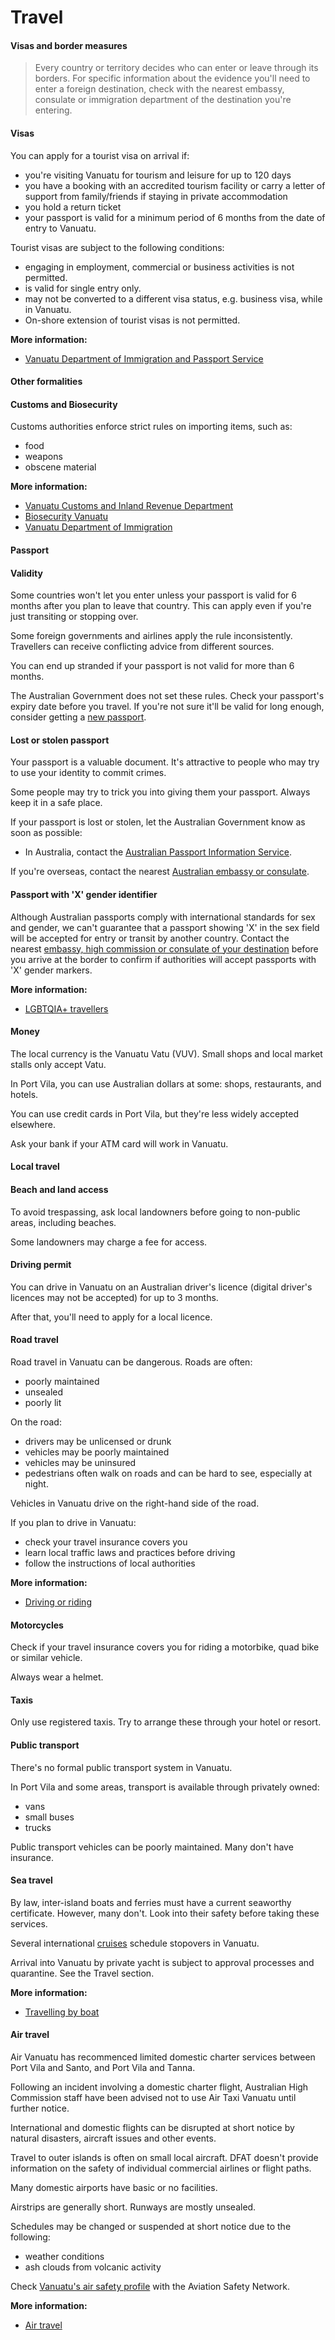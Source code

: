 # Travel

#### Visas and border measures

> Every country or territory decides who can enter or leave through its borders. For specific information about the evidence you'll need to enter a foreign destination, check with the nearest embassy, consulate or immigration department of the destination you're entering.

#### Visas

You can apply for a tourist visa on arrival if:

* you're visiting Vanuatu for tourism and leisure for up to 120 days
* you have a booking with an accredited tourism facility or carry a letter of support from family/friends if staying in private accommodation
* you hold a return ticket
* your passport is valid for a minimum period of 6 months from the date of entry to Vanuatu.

Tourist visas are subject to the following conditions:

* engaging in employment, commercial or business activities is not permitted.
* is valid for single entry only.
* may not be converted to a different visa status, e.g. business visa, while in Vanuatu.
* On-shore extension of tourist visas is not permitted.

**More information:**

* [Vanuatu Department of Immigration and Passport Service](https://immigration.gov.vu/)

#### Other formalities

#### Customs and Biosecurity

Customs authorities enforce strict rules on importing items, such as:

* food
* weapons
* obscene material

**More information:**

* [Vanuatu Customs and Inland Revenue Department](https://customsinlandrevenue.gov.vu/)
* [Biosecurity Vanuatu](https://biosecurity.gov.vu/)
* [Vanuatu Department of Immigration](https://immigration.gov.vu/)

#### Passport

#### Validity

Some countries won't let you enter unless your passport is valid for 6 months after you plan to leave that country. This can apply even if you're just transiting or stopping over.

Some foreign governments and airlines apply the rule inconsistently. Travellers can receive conflicting advice from different sources.

You can end up stranded if your passport is not valid for more than 6 months.

The Australian Government does not set these rules. Check your passport's expiry date before you travel. If you're not sure it'll be valid for long enough, consider getting a [new passport](https://www.passports.gov.au/).

#### Lost or stolen passport

Your passport is a valuable document. It's attractive to people who may try to use your identity to commit crimes.

Some people may try to trick you into giving them your passport. Always keep it in a safe place.

If your passport is lost or stolen, let the Australian Government know as soon as possible:

* In Australia, contact the [Australian Passport Information Service](https://www.passports.gov.au/contact-us).

If you're overseas, contact the nearest [Australian embassy or consulate](http://dfat.gov.au/about-us/our-locations/missions/Pages/our-embassies-and-consulates-overseas.aspx).

#### Passport with 'X' gender identifier

Although Australian passports comply with international standards for sex and gender, we can't guarantee that a passport showing 'X' in the sex field will be accepted for entry or transit by another country. Contact the nearest [embassy, high commission or consulate of your destination](https://protocol.dfat.gov.au/Public/MissionsInAustralia) before you arrive at the border to confirm if authorities will accept passports with 'X' gender markers.

**More information:**

* [LGBTQIA+ travellers](https://www.smartraveller.gov.au/before-you-go/who-you-are/LGBTI)

#### Money

The local currency is the Vanuatu Vatu (VUV). Small shops and local market stalls only accept Vatu.

In Port Vila, you can use Australian dollars at some: shops, restaurants, and hotels.

You can use credit cards in Port Vila, but they're less widely accepted elsewhere.

Ask your bank if your ATM card will work in Vanuatu.

#### Local travel

#### Beach and land access

To avoid trespassing, ask local landowners before going to non-public areas, including beaches.

Some landowners may charge a fee for access.

#### Driving permit

You can drive in Vanuatu on an Australian driver's licence (digital driver's licences may not be accepted) for up to 3 months.

After that, you'll need to apply for a local licence.

#### Road travel

Road travel in Vanuatu can be dangerous. Roads are often:

* poorly maintained
* unsealed
* poorly lit

On the road:

* drivers may be unlicensed or drunk
* vehicles may be poorly maintained
* vehicles may be uninsured
* pedestrians often walk on roads and can be hard to see, especially at night.

Vehicles in Vanuatu drive on the right-hand side of the road.

If you plan to drive in Vanuatu:

* check your travel insurance covers you
* learn local traffic laws and practices before driving
* follow the instructions of local authorities

**More information:**

* [Driving or riding](/before-you-go/getting-around/road-safety "Road safety")

#### Motorcycles

Check if your travel insurance covers you for riding a motorbike, quad bike or similar vehicle.

Always wear a helmet.

#### Taxis

Only use registered taxis. Try to arrange these through your hotel or resort.

#### Public transport

There's no formal public transport system in Vanuatu.

In Port Vila and some areas, transport is available through privately owned:

* vans
* small buses
* trucks

Public transport vehicles can be poorly maintained. Many don't have insurance.

#### Sea travel

By law, inter-island boats and ferries must have a current seaworthy certificate. However, many don't. Look into their safety before taking these services.

Several international [cruises](/before-you-go/getting-around/cruises "Going on a cruise") schedule stopovers in Vanuatu.

Arrival into Vanuatu by private yacht is subject to approval processes and quarantine. See the Travel section.

**More information:**

* [Travelling by boat](/before-you-go/getting-around/boat-travel "Travelling by boat")

#### Air travel

Air Vanuatu has recommenced limited domestic charter services between Port Vila and Santo, and Port Vila and Tanna. 

Following an incident involving a domestic charter flight, Australian High Commission staff have been advised not to use Air Taxi Vanuatu until further notice.

International and domestic flights can be disrupted at short notice by natural disasters, aircraft issues and other events.

Travel to outer islands is often on small local aircraft. DFAT doesn't provide information on the safety of individual commercial airlines or flight paths.

Many domestic airports have basic or no facilities.

Airstrips are generally short. Runways are mostly unsealed.

Schedules may be changed or suspended at short notice due to the following:

* weather conditions
* ash clouds from volcanic activity

Check [Vanuatu's air safety profile](https://aviation-safety.net/) with the Aviation Safety Network.

**More information:**

* [Air travel](https://www.smartraveller.gov.au/before-you-go/getting-around/air-travel)